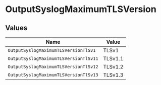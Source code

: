 # OutputSyslogMaximumTLSVersion


## Values

| Name                                  | Value                                 |
| ------------------------------------- | ------------------------------------- |
| `OutputSyslogMaximumTLSVersionTlSv1`  | TLSv1                                 |
| `OutputSyslogMaximumTLSVersionTlSv11` | TLSv1.1                               |
| `OutputSyslogMaximumTLSVersionTlSv12` | TLSv1.2                               |
| `OutputSyslogMaximumTLSVersionTlSv13` | TLSv1.3                               |